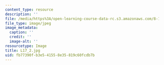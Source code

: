 ```yaml
---
content_type: resource
description: ''
file: /media/https%3A/open-learning-course-data-rc.s3.amazonaws.com/8-13-14-experimental-physics-i-ii-junior-lab-fall-2016-spring-2017/fb77390fb3e541558e35819c60fcdb7b_L17_2.jpg
file_type: image/jpeg
image_metadata:
  caption: ''
  credit: ''
  image-alt: ''
resourcetype: Image
title: L17_2.jpg
uid: fb77390f-b3e5-4155-8e35-819c60fcdb7b
---
```

